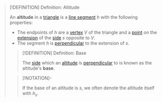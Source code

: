 >[!DEFINITION] Definition: Altitude
>
>An **altitude** in a [triangle](../../Triangle.md) is a [line segment](../../../../../Curves/Line%20Segments/Line%20Segment.md) $h$ with the following properties:
>- The endpoints of $h$ are a [vertex](../../../Polygon.md) $V$ of the triangle and a [point](../../../../../Points%20and%20Vectors/Points%20vs%20Vectors.md) on the [extension](../../../../../Curves/Line%20Segments/Extension%20of%20a%20Line%20Segment.md) of the [side](../../../Polygon.md) $s$ opposite to $V$.
>- The segment $h$ is [perpendicular](../../../../../Curves/Lines/Perpendicular%20Lines.md) to the extension of $s$.
>
>>[!DEFINITION] Definition: Base
>>
>>The [side](../../../Polygon.md) which an [altitude](Altitudes.md) is [perpendicular](../../../../../Curves/Lines/Perpendicular%20Lines.md) to is known as the altitude's **base**.
>> 
>
>>[!NOTATION]-
>>
>>If the base of an altitude is $s$, we often denote the altitude itself with $h_s$.
>>
>